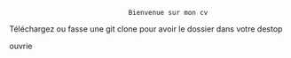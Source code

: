                                   Bienvenue sur mon cv

Téléchargez ou fasse une git clone pour avoir le dossier dans votre destop

ouvrie
